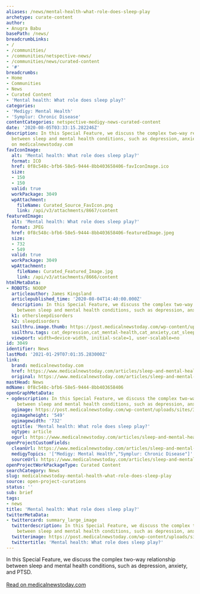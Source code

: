 ```yaml
---
aliases: /news/mental-health-what-role-does-sleep-play
archetype: curate-content
author:
- Anugra Babu
basePath: /news/
breadcrumbLinks:
- /
- /communities/
- /communities/netspective-news/
- /communities/news/curated-content
- '#'
breadcrumbs:
- Home
- Communities
- News
- Curated Content
- 'Mental health: What role does sleep play?'
categories:
- 'Medigy: Mental Health'
- 'Symplur: Chronic Disease'
contentCategories: netspective-medigy-news-curated-content
date: '2020-08-05T03:33:15.282246Z'
description: In this Special Feature, we discuss the complex two-way relationship
  between sleep and mental health conditions, such as depression, anxiety, and PTSD.Read
  on medicalnewstoday.com
favIconImage:
  alt: 'Mental health: What role does sleep play?'
  format: ICO
  href: 0f8c548c-bfb6-58e5-9444-8bb403658406-favIconImage.ico
  size:
  - 150
  - 150
  valid: true
  workPackage: 3049
  wpAttachment:
    fileName: Curated_Source_FavIcon.png
    link: /api/v3/attachments/8667/content
featuredImage:
  alt: 'Mental health: What role does sleep play?'
  format: JPEG
  href: 0f8c548c-bfb6-58e5-9444-8bb403658406-featuredImage.jpeg
  size:
  - 732
  - 549
  valid: true
  workPackage: 3049
  wpAttachment:
    fileName: Curated_Featured_Image.jpg
    link: /api/v3/attachments/8666/content
htmlMetaData:
- ROBOTS: NOODP
  articleauthor: James Kingsland
  articlepublished_time: '2020-08-04T14:40:00.000Z'
  description: In this Special Feature, we discuss the complex two-way relationship
    between sleep and mental health conditions, such as depression, anxiety, and PTSD.
  k1: othersleepdisorders
  k2: sleepdisorders
  sailthru.image.thumb: https://post.medicalnewstoday.com/wp-content/uploads/sites/3/2020/07/GettyImages-1209581419_thumb-732x549.jpg
  sailthru.tags: cat_depression,cat_mental-health,cat_anxiety,cat_sleep,k1_othersleepdisorders,k2_sleepdisorders
  viewport: width=device-width, initial-scale=1, user-scalable=no
id: 3049
identifier: News
lastMod: '2021-01-29T07:01:35.283000Z'
link:
  brand: medicalnewstoday.com
  href: https://www.medicalnewstoday.com/articles/sleep-and-mental-health
  original: https://www.medicalnewstoday.com/articles/sleep-and-mental-health
mastHead: News
mdName: 0f8c548c-bfb6-58e5-9444-8bb403658406
openGraphMetaData:
- ogdescription: In this Special Feature, we discuss the complex two-way relationship
    between sleep and mental health conditions, such as depression, anxiety, and PTSD.
  ogimage: https://post.medicalnewstoday.com/wp-content/uploads/sites/3/2020/07/GettyImages-1209581419_thumb.jpg
  ogimageheight: '549'
  ogimagewidth: '732'
  ogtitle: 'Mental health: What role does sleep play?'
  ogtype: article
  ogurl: https://www.medicalnewstoday.com/articles/sleep-and-mental-health
openProjectCustomFields:
  cleanUrl: https://www.medicalnewstoday.com/articles/sleep-and-mental-health
  medigyTopics: '["Medigy: Mental Health","Symplur: Chronic Disease"]'
  sourceUrl: https://www.medicalnewstoday.com/articles/sleep-and-mental-health
openProjectWorkPackageType: Curated Content
searchCategory: News
slug: medicalnewstoday-mental-health-what-role-does-sleep-play
source: open-project-curations
status: ''
sub: brief
tags:
- news
title: 'Mental health: What role does sleep play?'
twitterMetaData:
- twittercard: summary_large_image
  twitterdescription: In this Special Feature, we discuss the complex two-way relationship
    between sleep and mental health conditions, such as depression, anxiety, and PTSD.
  twitterimage: https://post.medicalnewstoday.com/wp-content/uploads/sites/3/2020/07/GettyImages-1209581419_thumb-732x549.jpg
  twittertitle: 'Mental health: What role does sleep play?'
---
```


In this Special Feature, we discuss the complex two-way relationship between sleep and mental health conditions, such as depression, anxiety, and PTSD.<br><br><a target="_blank" href=https://www.medicalnewstoday.com/articles/sleep-and-mental-health>Read on medicalnewstoday.com</a>